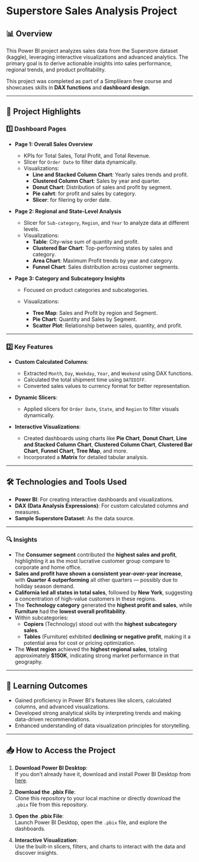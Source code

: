 # Superstore Sales Analysis Project

## 📊 **Overview**
This Power BI project analyzes sales data from the Superstore dataset (kaggle), leveraging interactive visualizations and advanced analytics. The primary goal is to derive actionable insights into sales performance, regional trends, and product profitability. 

This project was completed as part of a Simplilearn free course and showcases skills in **DAX functions** and **dashboard design**.

---

## 🚀 **Project Highlights**
### 1️⃣ **Dashboard Pages**
- **Page 1: Overall Sales Overview**
  - KPIs for Total Sales, Total Profit, and Total Revenue.
  - Slicer for `Order Date` to filter data dynamically.
  - Visualizations:  
    - **Line and Stacked Column Chart**: Yearly sales trends and profit.
    - **Clustered Column Chart**: Sales by year and quarter.
    - **Donut Chart**: Distribution of sales and profit by segment.
    - **Pie cahrt**: for profit and sales by category.
    - **Slicer**: for filering by order date.

- **Page 2: Regional and State-Level Analysis**
  - Slicer for `Sub-category`, `Region`, and `Year` to analyze data at different levels.
  - Visualizations:  
    - **Table**: City-wise sum of quantity and profit.
    - **Clustered Bar Chart**: Top-performing states by sales and category.
    - **Area Chart**: Maximum Profit trends by year and category.
    - **Funnel Chart**: Sales distribution across customer segments.

- **Page 3: Category and Subcategory Insights**
  - Focused on product categories and subcategories.
  - Visualizations:  
    
    - **Tree Map**: Sales and Profit by region and Segment.
    - **Pie Chart**: Quantity and Sales by Segment.
    - **Scatter Plot**: Relationship between sales, quantity, and profit.

---

### 2️⃣ **Key Features**
- **Custom Calculated Columns**:
  - Extracted `Month`, `Day`, `Weekday`, `Year`, and `Weekend` using DAX functions.
  - Calculated the total shipment time using `DATEDIFF`.
  - Converted sales values to currency format for better representation.
  
- **Dynamic Slicers**:
  - Applied slicers for `Order Date`, `State`, and `Region` to filter visuals dynamically.

- **Interactive Visualizations**:
  - Created dashboards using charts like **Pie Chart**, **Donut Chart**, **Line and Stacked Column Chart**, **Clustered Column Chart**, **Clustered Bar Chart**, **Funnel Chart**, **Tree Map**, and more.
  - Incorporated a **Matrix** for detailed tabular analysis.

---

## 🛠️ **Technologies and Tools Used**
- **Power BI**: For creating interactive dashboards and visualizations.
- **DAX (Data Analysis Expressions)**: For custom calculated columns and measures.
- **Sample Superstore Dataset**: As the data source.

---

### 🔍 Insights

- The **Consumer segment** contributed the **highest sales and profit**, highlighting it as the most lucrative customer group compare to corporate and home office.
- **Sales and profit have shown a consistent year-over-year increase**, with **Quarter 4 outperforming** all other quarters — possibly due to holiday season demand.
- **California led all states in total sales**, followed by **New York**, suggesting a concentration of high-value customers in these regions.
- The **Technology category** generated the **highest profit and sales**, while **Furniture** had the **lowest overall profitability**.
- Within subcategories:
  - **Copiers** (Technology) stood out with the **highest subcategory sales**.
  - **Tables** (Furniture) exhibited **declining or negative profit**, making it a potential area for cost or pricing optimization.
- The **West region** achieved the **highest regional sales**, totaling approximately **$150K**, indicating strong market performance in that geography.

---

## 🧠 **Learning Outcomes**
- Gained proficiency in Power BI's features like slicers, calculated columns, and advanced visualizations.
- Developed strong analytical skills by interpreting trends and making data-driven recommendations.
- Enhanced understanding of data visualization principles for storytelling.

---


## 📥 **How to Access the Project**
1. **Download Power BI Desktop**:  
   If you don’t already have it, download and install Power BI Desktop from [here](https://powerbi.microsoft.com/en-us/desktop/).

2. **Download the .pbix File**:  
   Clone this repository to your local machine or directly download the `.pbix` file from this repository.

3. **Open the .pbix File**:  
   Launch Power BI Desktop, open the `.pbix` file, and explore the dashboards.

4. **Interactive Visualization**:  
   Use the built-in slicers, filters, and charts to interact with the data and discover insights.
